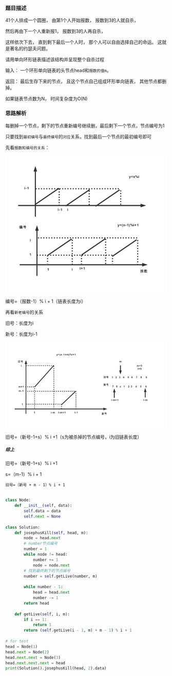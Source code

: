 ### 题目描述

41个人排成一个圆圈， 由第1个人开始报数， 报数到3的人就自杀， 

然后再由下一个人重新报1， 报数到3的人再自杀，

这样依次下去， 直到剩下最后一个人时， 那个人可以自由选择自己的命运。 这就是著名的约瑟夫问题。

请用单向环形链表描述该结构并呈现整个自杀过程

输入： 一个环形单向链表的头节点head和`报数的值m`。

返回： 最后生存下来的节点， 且这个节点自己组成环形单向链表， 其他节点都删掉。

如果链表节点数为N， 时间复杂度为O(N)

### 思路解析

每删掉一个节点，剩下的节点重新编号继续删，最后剩下一个节点，节点编号为1

只要找到`最初编号`与`最终编号`的`对应`关系，找到最后一个节点的最初编号即可

先看`报数和编号的关系`：

![](https://github.com/1273545169/course_note/blob/master/%E5%9B%BE%E7%89%87/%E7%BA%A6%E7%91%9F%E5%A4%AB%E9%97%AE%E9%A2%98.jpg)

编号=（报数-1）% i + 1（链表长度为i）

再看`新老编号`的关系

旧号：长度为i

新号：长度为i-1

![](https://github.com/1273545169/course_note/blob/master/%E5%9B%BE%E7%89%87/%E7%BA%A6%E7%91%9F%E5%A4%AB%E9%97%AE%E9%A2%981.jpg)

旧号=（新号-1+s）% i +1（s为被杀掉的节点编号，i为旧链表长度）


##### 综上

旧号=（新号-1+s）% i +1 

s=（m-1）% i + 1

`旧号=（新号 + m - 1）% i + 1`

```python

class Node:
    def __init__(self, data):
        self.data = data
        self.next = None

class Solution:
    def josephusKill(self, head, m):
        node = head.next
        # number节点编号
        number = 1
        while node != head:
            number += 1
            node = node.next
        # 找到最终剩下的节点编号
        number = self.getLive(number, m)
        
        while number - 1:
            head = head.next
            number -= 1
        return head

    def getLive(self, i, m):
        if i == 1:
            return 1
        return (self.getLive(i - 1, m) + m - 1) % i + 1

# for test
head = Node(1)
head.next = Node(2)
head.next.next = Node(3)
head.next.next.next = head
print(Solution().josephusKill(head, 2).data)


```
